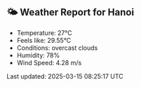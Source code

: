 <!-- WEATHER-START -->
## 🌤 Weather Report for Hanoi

- Temperature: 27°C
- Feels like: 29.55°C
- Conditions: overcast clouds
- Humidity: 78%
- Wind Speed: 4.28 m/s

Last updated: 2025-03-15 08:25:17 UTC
<!-- WEATHER-END -->
